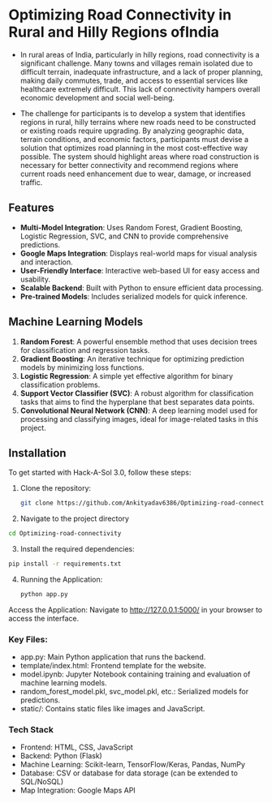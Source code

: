 # Optimizing Road Connectivity in Rural and Hilly Regions ofIndia

- In rural areas of India, particularly in hilly regions, road connectivity is a significant
challenge. Many towns and villages remain isolated due to difficult terrain, inadequate
infrastructure, and a lack of proper planning, making daily commutes, trade, and access
to essential services like healthcare extremely difficult. This lack of connectivity hampers
overall economic development and social well-being.

- The challenge for participants is to develop a system that identifies regions in rural, hilly
terrains where new roads need to be constructed or existing roads require upgrading. By
analyzing geographic data, terrain conditions, and economic factors, participants must
devise a solution that optimizes road planning in the most cost-effective way possible.
The system should highlight areas where road construction is necessary for better
connectivity and recommend regions where current roads need enhancement due to wear,
damage, or increased traffic.



## Features

- **Multi-Model Integration**: Uses Random Forest, Gradient Boosting, Logistic Regression, SVC, and CNN to provide comprehensive predictions.
- **Google Maps Integration**: Displays real-world maps for visual analysis and interaction.
- **User-Friendly Interface**: Interactive web-based UI for easy access and usability.
- **Scalable Backend**: Built with Python to ensure efficient data processing.
- **Pre-trained Models**: Includes serialized models for quick inference.

## Machine Learning Models

1. **Random Forest**: A powerful ensemble method that uses decision trees for classification and regression tasks.
2. **Gradient Boosting**: An iterative technique for optimizing prediction models by minimizing loss functions.
3. **Logistic Regression**: A simple yet effective algorithm for binary classification problems.
4. **Support Vector Classifier (SVC)**: A robust algorithm for classification tasks that aims to find the hyperplane that best separates data points.
5. **Convolutional Neural Network (CNN)**: A deep learning model used for processing and classifying images, ideal for image-related tasks in this project.

## Installation

To get started with Hack-A-Sol 3.0, follow these steps:

1. Clone the repository:
   ```bash
   git clone https://github.com/Ankityadav6386/Optimizing-road-connectivity.git
   ```

2. Navigate to the project directory
```bash     
cd Optimizing-road-connectivity
``` 

3. Install the required dependencies:

```bash
pip install -r requirements.txt
```


4. Running the Application:
   ```bash
   python app.py
   ``` 

  Access the Application: Navigate to http://127.0.0.1:5000/ in your browser to access the interface.



### Key Files:
- app.py: Main Python application that runs the backend.
- template/index.html: Frontend template for the website.
- model.ipynb: Jupyter Notebook containing training and evaluation of machine learning models.
- random_forest_model.pkl, svc_model.pkl, etc.: Serialized models for predictions.
- static/: Contains static files like images and JavaScript.

###  Tech Stack
- Frontend: HTML, CSS, JavaScript
- Backend: Python (Flask)
- Machine Learning: Scikit-learn, TensorFlow/Keras, Pandas, NumPy
- Database: CSV or database for data storage (can be extended to SQL/NoSQL)
- Map Integration: Google Maps API


